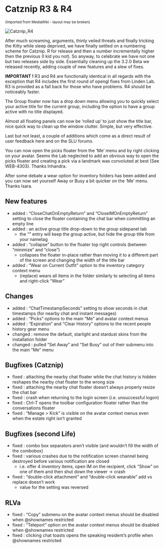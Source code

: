 # Catznip R3 & R4

<sup>(Imported from MediaWiki - layout may be broken)</sup>

![Catznip_R4](Catznip_R4.jpg)

After much screaming, arguments, thinly veiled threats and finally tricking the Kitty while sleep deprived, we have finally settled on a numbering scheme for Catznip. R for release and then a number incrementally higher then the previous (I kid you not). So anyway, to celebrate we have not one but two releases side by side. Essentially cleaning up the 3.2.0 Beta we released recently, adding couple of new features and a slew of fixes.

**IMPORTANT !** R3 and R4 are functionally identical in all regards with the exception that R4 includes the first round of opengl fixes from Linden Lab. R3 is provided as a fall back for those who have problems. R4 should be noticeably faster.

The Group floater now has a drop down menu allowing you to quickly select your active title for the current group, including the option to have a group active with no title displayed.

Almost all floating panels can now be ‘rolled up’ to just show the title bar, nice quick way to clean up the window clutter. Simple, but very effective.

Last but not least, a couple of additions which come as a direct result of user feedback here and on the SLU forums.

You can now open the picks floater from the ‘Me’ menu and by right clicking on your avatar. Seems the Lab neglected to add an obvious way to open the picks floater and creating a pick via a landmark was convoluted at best (See WEB-4303). Thanks Inhandra.

After some debate a wear option for inventory folders has been added and you can now set yourself Away or Busy a bit quicker on the ‘Me’ menu. Thanks Isara.

## New features
* added : “CloseChatOnEmptyReturn” and “CloseIMOnEmptyReturn” setting to close the floater containing the chat bar when committing an empty line
* added : an active group title drop-down to the group sidepanel tab
	* the “” entry will keep the group active, but hide the group title from your nametag
* added : “collapse” button to the floater top right controls (between “minimize” and “close”)
	* collapses the floater in-place rather than moving it to a different part of the screen and changing the width of the title bar
* added : “Wear on Current Outfit” option to the inventory category context menu
	* (replace) wears all items in the folder similarly to selecting all items and right-click “Wear”

## Changes
* added : “ChatTimestampSeconds” setting to show seconds in chat timestamps (for nearby chat and instant messages)
* added : “Picks” options to the main “Me” and avatar context menus
* added : “Expiration” and “Clear History” options to the recent people history gear menu
* changed : remove the default, starlight and stardust skins from the installation folder
* changed : pulled “Set Away” and “Set Busy” out of their submenu into the main “Me” menu

## Bugfixes (Catznip)
* fixed : attaching the nearby chat floater while the chat history is hidden reshapes the nearby chat floater to the wrong size
* fixed : attaching the nearby chat floater doesn’t always properly resize the chat bar
* fixed : crash when returning to the login screen (i.e. unsuccessful logon)
* fixed : Ctrl-T opens the toolbar configuration floater rather than the conversations floater
* fixed : “Manage > Kick” is visible on the avatar context menus even when the estate right isn’t granted

## Bugfixes (second Life)
* fixed : combo box separators aren’t visible (and wouldn’t fill the width of the combobox)
* fixed : various crashes due to the notification screen channel being destroyed before various notification are closed
	* i.e. offer 4 inventory items, open IM on the recipient, click “Show” on one of them and then shut down the viewer -> crash
* fixed : “double-click attachment” and “double-click wearable” add vs replace doesn’t work
	* value for the setting was reversed

## RLVa
* fixed : “Copy” submenu on the avatar context menus should be disabled when @shownames restricted
* fixed : “Teleport” option on the avatar context menus should be disabled when @shownames restricted
* fixed : clicking chat toasts opens the speaking resident’s profile when @shownames restricted
